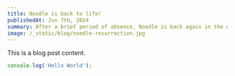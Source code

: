 ```yaml
---
title: Noodle is back to life!
publishedAt: Jun 7th, 2024
summary: After a brief period of absence, Noodle is back again in the works. Learn more about what we have been up to, the story until now and what's next in the future of Noodle!
image: /_static/blog/noodle-resurrection.jpg
---
```


This is a blog post content.

```ts
console.log('Hello World');
```
